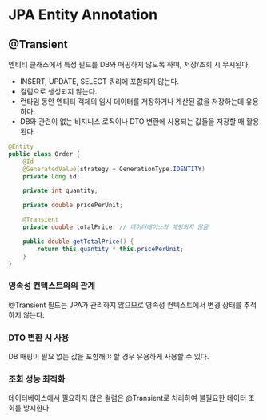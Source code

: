 # JPA Entity Annotation

## @Transient

엔티티 클래스에서 특정 필드를 DB와 매핑하지 않도록 하며, 저장/조회 시 무시된다.

- INSERT, UPDATE, SELECT 쿼리에 포함되지 않는다.
- 컬럼으로 생성되지 않는다.
- 런타임 동안 엔티티 객체의 임시 데이터를 저장하거나 계산된 값을 저장하는데 유용하다.
- DB와 관련이 없는 비지니스 로직이나 DTO 변환에 사용되는 값들을 저장할 때 활용된다.

```java
@Entity
public class Order {
    @Id
    @GeneratedValue(strategy = GenerationType.IDENTITY)
    private Long id;

    private int quantity;

    private double pricePerUnit;

    @Transient
    private double totalPrice; // 데이터베이스와 매핑되지 않음

    public double getTotalPrice() {
        return this.quantity * this.pricePerUnit;
    }
}
```

### 영속성 컨텍스트와의 관계

@Transient 필드는 JPA가 관리하지 않으므로 영속성 컨텍스트에서 변경 상태를 추적하지 않는다.

### DTO 변환 시 사용

DB 매핑이 필요 없는 값을 포함해야 할 경우 유용하게 사용할 수 있다.

### 조회 성능 최적화
데이터베이스에서 필요하지 않은 컬럼은 @Transient로 처리하여 불필요한 데이터 조회를 방지한다.
